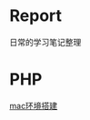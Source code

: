 # Report
日常的学习笔记整理

# PHP

[mac环境搭建](https://github.com/JQHee/Report/blob/master/PHP/Mac%20搭建PHP环境.md)


